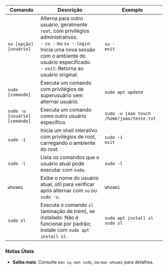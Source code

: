
| Comando                       | Descrição                                                                                                                                                                                                                 | Exemplo                                   |
| ----------------------------- | ------------------------------------------------------------------------------------------------------------------------------------------------------------------------------------------------------------------------- | ----------------------------------------- |
| `su [opção] [usuário]`        | Alterna para outro usuário, geralmente `root`, com privilégios administrativos.  <br>- `su -` ou `su --login`: Inicia uma nova sessão com o ambiente do usuário especificado.  <br>- `exit`: Retorna ao usuário original. | `su -`  <br>`exit`                        |
| `sudo [comando]`              | Executa um comando com privilégios de superusuário sem alternar usuário.                                                                                                                                                  | `sudo apt update`                         |
| `sudo -u [usuário] [comando]` | Executa um comando como outro usuário específico.                                                                                                                                                                         | `sudo -u joao touch /home/joao/teste.txt` |
| `sudo -i`                     | Inicia um shell interativo com privilégios de root, carregando o ambiente do root.                                                                                                                                        | `sudo -i`  <br>`exit`                     |
| `sudo -l`                     | Lista os comandos que o usuário atual pode executar com `sudo`.                                                                                                                                                           | `sudo -l`                                 |
| `whoami`                      | Exibe o nome do usuário atual, útil para verificar após alternar com `su` ou `sudo -u`.                                                                                                                                   | `whoami`                                  |
| `sudo sl`                     | Executa o comando `sl` (animação de trem), se instalado. Não é funcional por padrão; instale com `sudo apt install sl`.                                                                                                   | `sudo apt install sl`  <br>`sudo sl`      |

### Notas Úteis

- **Saiba mais**: Consulte `man su`, `man sudo`, ou `man whoami` para detalhes.